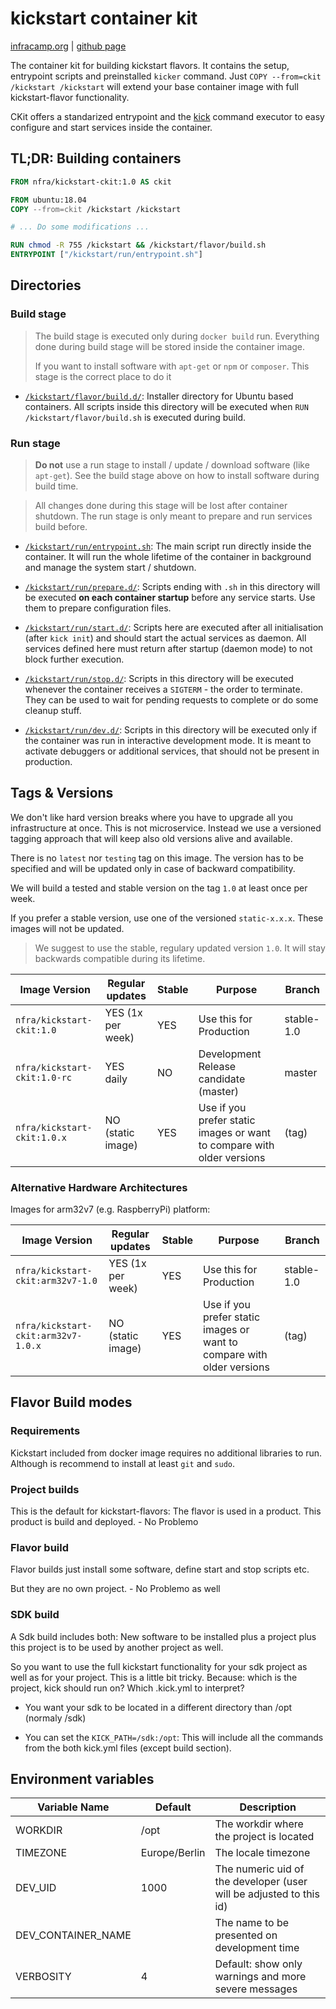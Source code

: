 # kickstart container kit

[infracamp.org](https://infracamp.org) | [github page](https://github.com/nfra-project/kickstart-container-kit)

The container kit for building kickstart flavors. It contains the setup, entrypoint scripts
and preinstalled `kicker` command. Just  `COPY --from=ckit /kickstart /kickstart` will extend
your base container image with full kickstart-flavor functionality. 

CKit offers a standarized entrypoint and the [kick](https://gighub.com/infracamp/kicker) command
executor to easy configure and start services inside the container.

## TL;DR: Building containers

```dockerfile
FROM nfra/kickstart-ckit:1.0 AS ckit

FROM ubuntu:18.04
COPY --from=ckit /kickstart /kickstart

# ... Do some modifications ...

RUN chmod -R 755 /kickstart && /kickstart/flavor/build.sh
ENTRYPOINT ["/kickstart/run/entrypoint.sh"]
```

## Directories

### Build stage

> The build stage is executed only during `docker build` run. Everything done during 
> build stage will be stored inside the container image.
>
> If you want to install software with `apt-get` or `npm` or `composer`. This stage
> is the correct place to do it

- [`/kickstart/flavor/build.d/`](kickstart/flavor/build.d): Installer directory for
  Ubuntu based containers. All scripts inside this directory will be executed when
  `RUN /kickstart/flavor/build.sh` is executed during build.


### Run stage

> **Do not** use a run stage to install / update / download software (like `apt-get`). 
> See the build stage above on how to install software during build time.

> All changes done during this stage will be lost after container shutdown. The run stage
> is only meant to prepare and run services build before.

- [`/kickstart/run/entrypoint.sh`](kickstart/run/entrypoint.sh): The main script run directly
  inside the container. It will run the whole lifetime of the container in background and
  manage the system start / shutdown.
  
- [`/kickstart/run/prepare.d/`](kickstart/run/prepare.d): Scripts ending with `.sh` in this
  directory will be executed **on each container startup** before any service starts. Use them
  to prepare configuration files.
  
- [`/kickstart/run/start.d/`](kickstart/run/start.d): Scripts here are executed after all
  initialisation (after `kick init`) and should start the actual services as daemon. All
  services defined here must return after startup (daemon mode) to not block further execution.
  
- [`/kickstart/run/stop.d/`](kickstart/run/stop.d): Scripts in this directory will be executed
  whenever the container receives a `SIGTERM` - the order to terminate. They can be used to
  wait for pending requests to complete or do some cleanup stuff. 
  
- [`/kickstart/run/dev.d/`](kickstart/run/dev.d): Scripts in this directory will be executed
  only if the container was run in interactive development mode. It is meant to activate
  debuggers or additional services, that should not be present in production.
  
  
  
## Tags & Versions

We don't like hard version breaks where you have to upgrade all you infrastructure at once.
This is not microservice. Instead we use a versioned tagging approach that will keep also
old versions alive and available.

There is no `latest` nor `testing` tag on this image. The version has to be specified
and will be updated only in case of backward compatibility.

We will build a tested and stable version on the tag `1.0` at least once per week.

If you prefer a stable version, use one of the versioned `static-x.x.x`. These images
will not be updated.

> We suggest to use the stable, regulary updated version `1.0`. It will stay 
> backwards compatible during its lifetime. 

| Image Version                      | Regular updates    | Stable  | Purpose | Branch |
|------------------------------------|--------------------|---------|---------|--------|
| `nfra/kickstart-ckit:1.0`          | YES (1x per week)  | YES     | Use this for Production                   | stable-1.0    |
| `nfra/kickstart-ckit:1.0-rc`       | YES daily          | NO      | Development Release candidate (master)    | master        |
| `nfra/kickstart-ckit:1.0.x`        | NO (static image)  | YES     | Use if you prefer static images or want to compare with older versions | (tag) |

### Alternative Hardware Architectures

Images for arm32v7 (e.g. RaspberryPi) platform:

| Image Version                      | Regular updates    | Stable  | Purpose | Branch |
|------------------------------------|--------------------|---------|---------|--------|
| `nfra/kickstart-ckit:arm32v7-1.0`          | YES (1x per week)  | YES     | Use this for Production                   | stable-1.0    |
| `nfra/kickstart-ckit:arm32v7-1.0.x` | NO (static image)  | YES     | Use if you prefer static images or want to compare with older versions | (tag) |


## Flavor Build modes

### Requirements

Kickstart included from docker image requires no additional libraries to run. Although is
recommend to install at least `git` and `sudo`.

### Project builds

This is the default for kickstart-flavors: The flavor is used in a product. This
product is build and deployed. - No Problemo

### Flavor build

Flavor builds just install some software, define start and stop scripts etc.

But they are no own project. - No Problemo as well



### SDK build

A Sdk build includes both: New software to be installed plus a project plus this
project is to be used by another project as well.

So you want to use the full kickstart functionality for your sdk project as well
as for your project. This is a little bit tricky. Because: which is the project,
kick should run on? Which .kick.yml to interpret?

- You want your sdk to be located in a different directory than /opt (normaly /sdk)

- You can set the `KICK_PATH=/sdk:/opt`: This will include all the commands from the
  both kick.yml files (except build section).
  
  
## Environment variables

| Variable Name | Default | Description |
|---------------|---------|-------------|
| WORKDIR       | /opt    | The workdir where the project is located |
| TIMEZONE      | Europe/Berlin | The locale timezone                |
| DEV_UID       | 1000    | The numeric uid of the developer (user will be adjusted to this id)  |
| DEV_CONTAINER_NAME |    | The name to be presented on development time                         |
| VERBOSITY     | 4       | Default: show only warnings and more severe messages                 |



